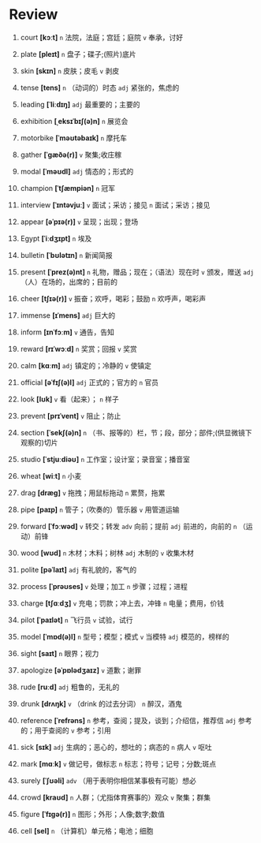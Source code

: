 # Review
1. court **[kɔːt]** `n` 法院，法庭；宫廷；庭院 `v` 奉承，讨好

2. plate **[pleɪt]** `n` 盘子；碟子;(照片)底片

3. skin **[skɪn]** `n` 皮肤；皮毛 `v` 剥皮

4. tense **[tens]** `n` （动词的）时态 `adj` 紧张的，焦虑的

5. leading **[ˈliːdɪŋ]** `adj` 最重要的；主要的

6. exhibition **[ˌeksɪˈbɪʃ(ə)n]** `n` 展览会

7. motorbike **[ˈməʊtəbaɪk]** `n` 摩托车

8. gather **[ˈɡæðə(r)]** `v` 聚集;收庄稼

9. modal **[ˈməʊdl]** `adj` 情态的；形式的

10. champion **[ˈtʃæmpiən]** `n` 冠军

11. interview **[ˈɪntəvjuː]** `v` 面试；采访；接见 `n` 面试；采访；接见

12. appear **[əˈpɪə(r)]** `v` 呈现；出现；登场

13. Egypt **[ˈiːdʒɪpt]** `n` 埃及

14. bulletin **[ˈbʊlətɪn]** `n` 新闻简报

15. present **[ˈprez(ə)nt]** `n` 礼物，赠品；现在；（语法）现在时 `v` 颁发，赠送 `adj` （人）在场的，出席的；目前的

16. cheer **[tʃɪə(r)]** `v` 振奋；欢呼，喝彩；鼓励 `n` 欢呼声，喝彩声

17. immense **[ɪˈmens]** `adj` 巨大的

18. inform **[ɪnˈfɔːm]** `v` 通告，告知

19. reward **[rɪˈwɔːd]** `n` 奖赏；回报 `v` 奖赏

20. calm **[kɑːm]** `adj` 镇定的；冷静的 `v` 使镇定

21. official **[əˈfɪʃ(ə)l]** `adj` 正式的；官方的 `n` 官员

22. look **[lʊk]** `v` 看（起来）； `n` 样子

23. prevent **[prɪˈvent]** `v` 阻止；防止

24. section **[ˈsekʃ(ə)n]** `n` （书、报等的）栏，节；段，部分；部件;(供显微镜下观察的)切片

25. studio **[ˈstjuːdiəʊ]** `n` 工作室；设计室；录音室；播音室

26. wheat **[wiːt]** `n` 小麦

27. drag **[dræɡ]** `v` 拖拽；用鼠标拖动 `n` 累赘，拖累

28. pipe **[paɪp]** `n` 管子；（吹奏的）管乐器 `v` 用管道运输

29. forward **[ˈfɔːwəd]** `v` 转交；转发 `adv` 向前；提前 `adj` 前进的，向前的 `n` （运动）前锋

30. wood **[wʊd]** `n` 木材；木料；树林 `adj` 木制的 `v` 收集木材

31. polite **[pəˈlaɪt]** `adj` 有礼貌的，客气的

32. process **[ˈprəʊses]** `v` 处理；加工 `n` 步骤；过程；进程

33. charge **[tʃɑːdʒ]** `v` 充电；罚款；冲上去，冲锋 `n` 电量；费用，价钱

34. pilot **[ˈpaɪlət]** `n` 飞行员 `v` 试验，试行

35. model **[ˈmɒd(ə)l]** `n` 型号；模型；模式 `v` 当模特 `adj` 模范的，榜样的

36. sight **[saɪt]** `n` 眼界；视力

37. apologize **[əˈpɒlədʒaɪz]** `v` 道歉；谢罪

38. rude **[ruːd]** `adj` 粗鲁的，无礼的

39. drunk **[drʌŋk]** `v` （drink 的过去分词） `n` 醉汉，酒鬼

40. reference **[ˈrefrəns]** `n` 参考，查阅；提及，谈到；介绍信，推荐信 `adj` 参考的；用于查阅的 `v` 参考；引用

41. sick **[sɪk]** `adj` 生病的；恶心的，想吐的；病态的 `n` 病人 `v` 呕吐

42. mark **[mɑːk]** `v` 做记号，做标志 `n` 标志；符号；记号；分数;斑点

43. surely **[ˈʃʊəli]** `adv` （用于表明你相信某事极有可能）想必

44. crowd **[kraʊd]** `n` 人群；（尤指体育赛事的）观众 `v` 聚集；群集

45. figure **[ˈfɪɡə(r)]** `n` 图形；外形；人像;数字;数值

46. cell **[sel]** `n` （计算机）单元格；电池；细胞

